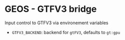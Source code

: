 GEOS - GTFV3 bridge
===================

Input control to GTFV3 via environement variables

* `GTFV3_BACKEND`: backend for `gtFV3`, defaults to `gt:gpu`
